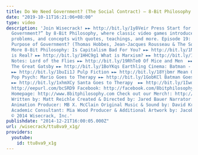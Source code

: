 ```yaml
---
title: Do We Need Government? (The Social Contract) – 8-Bit Philosophy
date: "2019-10-11T16:21:06+08:00"
type: video
description: 'Join Wisecrack! ►► http://bit.ly/1y8Veir Press Start for “Do We Need
  Government?” by 8-Bit Philosophy, where classic video games introduce famous thinkers,
  problems, and concepts with quotes, teachings, and more. Episode 19: What’s the
  Purpose of Government? (Thomas Hobbes, Jean-Jacques Rousseau & The Social Contract)
  More 8-Bit Philosophy: Is Capitalism Bad For You? ►► http://bit.ly/1NhhX2P What
  is Real? ►► http://bit.ly/1HHC9g1 What is Marxism? ►► http://bit.ly/1M0dINJ Thug
  Notes: Lord of the Flies ►► http://bit.ly/19RhTe0 Of Mice and Men  ►► http://bit.ly/1GokKHn
  The Great Gatsby ►► http://bit.ly/1BoYKqs Earthling Cinema: Batman - The Dark Knight
  ►► http://bit.ly/1buIi1J Pulp Fiction ►► http://bit.ly/18Yjbmr Mean Girls ►► http://bit.ly/1GWjlpy
  Pop Psych: Mario Goes to Therapy ►► http://bit.ly/1GobKCl Batman Goes to Therapy
  ►► http://bit.ly/1xhmXCy Santa Goes to Therapy  ►► http://bit.ly/1Iwqpuo Email Alerts:
  http://eepurl.com/bcSRD9 Facebook: http://facebook.com/8bitphilosophy Twitter: http://twitter.com/8bitphilosophy
  Homepage: http://www.8bitphilosophy.com Check out our Merch!: http://www.wisecrack.co/store
  Written by: Matt Reichle Created & Directed by: Jared Bauer Narrator: Nathan Lowe
  Animation Producer: MB X. McClain Original Music & Sound by: David Krystal (http://www.davidkrystalmusic.com)
  Academic Consultant: Mia Wood Producer & Additional Artwork by: Jacob S. Salamon
  © 2014 Wisecrack, Inc.'
publishdate: "2014-12-21T16:00:05.000Z"
url: /wisecrack/ttu8va9_x1g/
providers:
  youtube:
    id: ttu8va9_x1g
---
```


